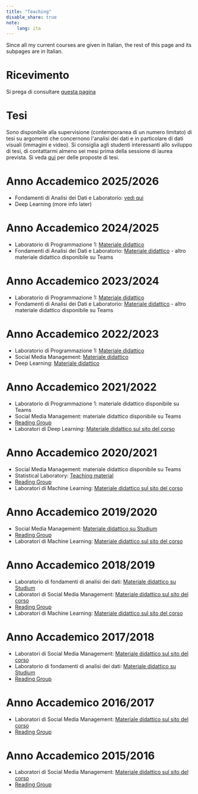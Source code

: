 ```yaml
---
title: "Teaching"
disable_share: true
note:
    lang: ita
---
```

Since all my current courses are given in Italian, the rest of this page and its subpages are in Italian.

# Ricevimento
Si prega di consultare [questa pagina](/ricevimento)

# Tesi
Sono disponibile alla supervisione (contemporanea di un numero limitato) di tesi su argomenti che concernono l'analisi dei dati e in particolare di dati visuali (immagini e video). Si consiglia agli studenti interessanti allo sviluppo di tesi, di contattarmi almeno sei mesi prima della sessione di laurea prevista. Si veda [qui](/proposte-tesi) per delle proposte di tesi.

# Anno Accademico 2025/2026
* Fondamenti di Analisi dei Dati e Laboratorio: <a href="/fadlecturenotes/">vedi qui</a>
* Deep Learning (more info later)

# Anno Accademico 2024/2025
 * Laboratorio di Programmazione 1: <a href="prog1/2425">Materiale didattico</a>
 * Fondamenti di Analisi dei Dati e Laboratorio: <a href="https://antoninofurnari.github.io/fadlecturenotes2425/">Materiale didattico</a> - altro materiale didattico disponibile su Teams

# Anno Accademico 2023/2024
 * Laboratorio di Programmazione 1: <a href="prog1/2324">Materiale didattico</a>
 * Fondamenti di Analisi dei Dati e Laboratorio: <a href="https://antoninofurnari.github.io/fadlecturenotes2324/">Materiale didattico</a> - altro materiale didattico disponibile su Teams

# Anno Accademico 2022/2023
 * Laboratorio di Programmazione 1: <a href="prog1/2223">Materiale didattico</a>
 * Social Media Management: <a href="smm/2223">Materiale didattico</a>
 * Deep Learning: <a href="deeplearning/2223">Materiale didattico</a>

# Anno Accademico 2021/2022
 * Laboratorio di Programmazione 1: materiale didattico disponibile su Teams
 * Social Media Management: materiale didattico disponibile su Teams
 * [Reading Group](https://iplab.dmi.unict.it/ReadingGroup/2021-2022)
 * Laboratori di Deep Learning: <a href="https://www.dmi.unict.it/farinella/DL">Materiale didattico sul sito del corso</a>

# Anno Accademico 2020/2021
 * Social Media Management: materiale didattico disponibile su Teams
 * Statistical Laboratory: <a href="https://www.antoninofurnari.it/statlab2021/LectureNotesBook.pdf">Teaching material</a>
 * [Reading Group](https://iplab.dmi.unict.it/ReadingGroup/2020-2021)
 * Laboratori di Machine Learning: <a href="https://www.dmi.unict.it/farinella/ML">Materiale didattico sul sito del corso</a>

# Anno Accademico 2019/2020
 * Social Media Management: [Materiale didattico su Studium](https://studium.unict.it/dokeos/2020/courses/18694/)
 * [Reading Group](https://iplab.dmi.unict.it/ReadingGroup/2019-2020)
 * Laboratori di Machine Learning: <a href="https://www.dmi.unict.it/farinella/ML">Materiale didattico sul sito del corso</a>

# Anno Accademico 2018/2019
 * Laboratorio di fondamenti di analisi dei dati: [Materiale didattico su Studium](http://studium.unict.it/dokeos/2019/courses/15005/)
 * Laboratori di Social Media Management: [Materiale didattico sul sito del corso](http://www.dmi.unict.it/farinella/)
 * [Reading Group](https://iplab.dmi.unict.it/ReadingGroup/2018-2019)
 * Laboratori di Machine Learning: <a href="https://www.dmi.unict.it/farinella/ML">Materiale didattico sul sito del corso</a>

# Anno Accademico 2017/2018
 * Laboratori di Social Media Management: [Materiale didattico sul sito del corso](http://www.dmi.unict.it/farinella/SMM/)
 * Laboratorio di fondamenti di analisi dei dati: [Materiale didattico su Studium](http://studium.unict.it/dokeos/2018/courses/9053/)
 * [Reading Group](https://iplab.dmi.unict.it/ReadingGroup/2017-2018)

# Anno Accademico 2016/2017
 * Laboratori di Social Media Management: [Materiale didattico sul sito del corso](http://www.dmi.unict.it/farinella/SMM/)
 * [Reading Group](https://iplab.dmi.unict.it/ReadingGroup/2016-2017)

# Anno Accademico 2015/2016
 * Laboratori di Social Media Management: [Materiale didattico sul sito del corso](http://www.dmi.unict.it/farinella/SMM/)
 * [Reading Group](https://iplab.dmi.unict.it/ReadingGroup/2015-2016)
